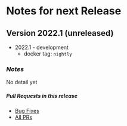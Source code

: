
# Notes for next Release

## Version 2022.1  (unreleased)
- 2022.1 - development
    - docker tag: `nightly`

### _Notes_
No detail yet


##### _Pull Requests in this release_
- [Bug Fixes](https://github.com/caltech-ipac/firefly/pulls?q=is%3apr+milestone%3a2022.1+label%3abug)
- [All PRs](https://github.com/caltech-ipac/firefly/pulls?q=is%3apr++milestone%3a2022.1+)

